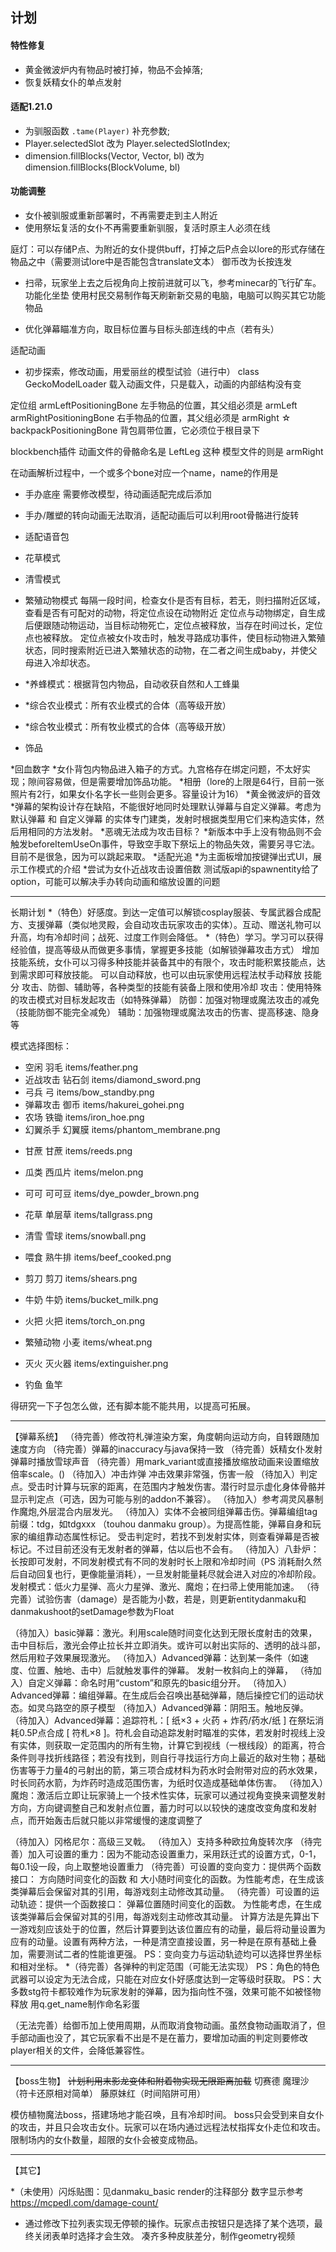 
## 计划


#### 特性修复

- 黄金微波炉内有物品时被打掉，物品不会掉落;
- 恢复妖精女仆的单点发射

#### 适配1.21.0

- 为驯服函数 `.tame(Player)` 补充参数;
- Player.selectedSlot 改为 Player.selectedSlotIndex;
- dimension.fillBlocks(Vector, Vector, bl) 改为 dimension.fillBlocks(BlockVolume, bl) 

#### 功能调整

- 女仆被驯服或重新部署时，不再需要走到主人附近
- 使用祭坛复活的女仆不再需要重新驯服，复活时原主人必须在线


庭灯：可以存储P点、为附近的女仆提供buff，打掉之后P点会以lore的形式存储在物品之中（需要测试lore中是否能包含translate文本）
御币改为长按连发
* 扫帚，玩家坐上去之后视角向上按前进就可以飞，参考minecar的飞行矿车。
功能化坐垫
  使用村民交易制作每天刷新新交易的电脑，电脑可以购买其它功能物品
- 优化弹幕瞄准方向，取目标位置与目标头部连线的中点（若有头）


适配动画
 - 初步探索，修改动画，用爱丽丝的模型试验（进行中）
class GeckoModelLoader 载入动画文件，只是载入，动画的内部结构没有变

定位组
armLeftPositioningBone  左手物品的位置，其父组必须是 armLeft
armRightPositioningBone  右手物品的位置，其父组必须是 armRight
☆ backpackPositioningBone  背包肩带位置，它必须位于根目录下

blockbench插件
动画文件的骨骼命名是 LeftLeg 这种
模型文件的则是 armRight

在动画解析过程中，一个或多个bone对应一个name，name的作用是



- 手办底座  需要修改模型，待动画适配完成后添加
- 手办/雕塑的转向动画无法取消，适配动画后可以利用root骨骼进行旋转
- 适配语音包


- 花草模式
- 清雪模式
- 繁殖动物模式
  每隔一段时间，检查女仆是否有目标，若无，则扫描附近区域，查看是否有可配对的动物，将定位点设在动物附近
  定位点与动物绑定，自生成后便跟随动物运动，当目标动物死亡，定位点被释放，当存在时间过长，定位点也被释放。
  定位点被女仆攻击时，触发寻路成功事件，使目标动物进入繁殖状态，同时搜索附近已进入繁殖状态的动物，在二者之间生成baby，并使父母进入冷却状态。
- *养蜂模式：根据背包内物品，自动收获自然和人工蜂巢
- *综合农业模式：所有农业模式的合体（高等级开放）
- *综合牧业模式：所有牧业模式的合体（高等级开放）
- 饰品

*回血数字
*女仆背包内物品进入箱子的方式。九宫格存在绑定问题，不太好实现；隙间容易做，但是需要增加饰品功能。
*相册（lore的上限是64行，目前一张照片有2行，如果女仆名字长一些则会更多。容量设计为16）
*黄金微波炉的音效
*弹幕的架构设计存在缺陷，不能很好地同时处理默认弹幕与自定义弹幕。考虑为 默认弹幕 和 自定义弹幕 的实体专门建类，发射时根据类型用它们来构造实体，然后用相同的方法发射。
*恶魂无法成为攻击目标？
*新版本中手上没有物品则不会触发beforeItemUseOn事件，导致空手取下祭坛上的物品失效，需要另寻它法。目前不是很急，因为可以跳起来取。
*适配光追
*为主面板增加按键弹出式UI，展示工作模式的介绍
*尝试为女仆近战攻击设置倍数
测试版api的spawnentity给了option，可能可以解决手办转向动画和缩放设置的问题

------------------

长期计划
*（特色）好感度。到达一定值可以解锁cosplay服装、专属武器合成配方、支援弹幕（类似地灵殿，会自动攻击玩家攻击的实体）。互动、赠送礼物可以升高，均有冷却时间；战死、过度工作则会降低。
*（特色）学习。学习可以获得经验值，提高等级从而做更多事情，掌握更多技能（如解锁弹幕攻击方式）
增加技能系统，女仆可以习得多种技能并装备其中的有限个，攻击时能积累技能点，达到需求即可释放技能。
  可以自动释放，也可以由玩家使用远程法杖手动释放
  技能分 攻击、防御、辅助等，各种类型的技能有装备上限和使用冷却
    攻击：使用特殊的攻击模式对目标发起攻击（如特殊弹幕）
    防御：加强对物理或魔法攻击的减免（技能防御不能完全减免）
    辅助：加强物理或魔法攻击的伤害、提高移速、隐身等

模式选择图标：
+    空闲        羽毛    items/feather.png
+    近战攻击    钻石剑  items/diamond_sword.png
+    弓兵        弓      items/bow_standby.png
+    弹幕攻击    御币     items/hakurei_gohei.png
+    农场        铁锄    items/iron_hoe.png
+    幻翼杀手    幻翼膜   items/phantom_membrane.png
*    甘蔗        甘蔗     items/reeds.png
*    瓜类        西瓜片   items/melon.png
*    可可        可可豆   items/dye_powder_brown.png

*    花草        单层草   items/tallgrass.png
*    清雪        雪球     items/snowball.png
*    喂食        熟牛排   items/beef_cooked.png
*    剪刀        剪刀     items/shears.png
*    牛奶        牛奶     items/bucket_milk.png
*    火把        火把     items/torch_on.png
*    繁殖动物    小麦     items/wheat.png
*    灭火        灭火器   items/extinguisher.png
*    钓鱼        鱼竿

得研究一下子包怎么做，还有脚本能不能共用，以提高可拓展。

-----

【弹幕系统】
（待完善）修改符札弹渲染方案，角度朝向运动方向，自转跟随加速度方向
（待完善）弹幕的inaccuracy与java保持一致
（待完善）妖精女仆发射弹幕时播放雪球声音
（待完善）用mark_variant或直接播放缩放动画来设置缩放倍率scale。()
（待加入）冲击炸弹 冲击效果非常强，伤害一般
（待加入）判定点。受击时计算与玩家的距离，在范围内才触发伤害。潜行时显示虚化身体骨骼并显示判定点（可选，因为可能与别的addon不兼容）。
（待加入）参考凋灵风暴制作魔炮,外层混合内层发光。
（待加入）实体不会被同组弹幕击伤。弹幕编组tag前缀：tdg，如tdgxxx （touhou danmaku group）。为提高性能，弹幕自身和玩家的编组靠动态属性标记。
    受击判定时，若找不到发射实体，则查看弹幕是否被标记。不过目前还没有无发射者的弹幕，估以后也不会有。
（待加入）八卦炉：长按即可发射，不同发射模式有不同的发射时长上限和冷却时间（PS 消耗耐久然后自动回复也行，更像能量消耗），一旦发射能量耗尽就会进入对应的冷却阶段。发射模式：低火力星弹、高火力星弹、激光、魔炮；在扫帚上使用能加速。
（待完善）试验伤害（damage）是否能为小数，若是，则更新entitydanmaku和danmakushoot的setDamage参数为Float


（待加入）basic弹幕：激光。利用scale随时间变化达到无限长度射击的效果，击中目标后，激光会停止拉长并立即消失。或许可以射出实际的、透明的战斗部，然后用粒子效果展现激光。
（待加入）Advanced弹幕：达到某一条件（如速度、位置、触地、击中）后就触发事件的弹幕。  发射一枚斜向上的弹幕，
（待加入）自定义弹幕：命名时用“custom”和原先的basic组分开。
（待加入）Advanced弹幕：编组弹幕。在生成后会召唤出基础弹幕，随后操控它们的运动状态。如灵乌路空的原子模型
（待加入）Advanced弹幕：阴阳玉。触地反弹。
（待加入）Advanced弹幕：追踪符札：[ 纸×3 + 火药 + 炸药/药水/纸 ] 在祭坛消耗0.5P点合成 [ 符札×8 ]。符札会自动追踪发射时瞄准的实体，若发射时视线上没有实体，则获取一定范围内的所有生物，计算它到视线（一根线段）的距离，符合条件则寻找折线路径；若没有找到，则自行寻找运行方向上最近的敌对生物；基础伤害等于力量4的弓射出的箭，第三项合成材料为药水时会附带对应的药水效果，时长同药水箭，为炸药时造成范围伤害，为纸时仅造成基础单体伤害。
（待加入）魔炮：激活后立即让玩家骑上一个技术性实体，玩家可以通过视角变换来调整发射方向，方向键调整自己和发射点位置，蓄力时可以以较快的速度改变角度和发射点，而开始轰击后就只能以非常缓慢的速度调整了


（待加入）冈格尼尔：高级三叉戟。
（待加入）支持多种欧拉角旋转次序
（待完善）加入可设置的重力：因为不能动态设置重力，采用跃迁式的设置方式，0-1，每0.1设一段，向上取整地设置重力
（待完善）可设置的变向变力：提供两个函数接口： 方向随时间变化的函数 和 大小随时间变化的函数。为性能考虑，在生成该类弹幕后会保留对其的引用，每游戏刻主动修改其动量。
（待完善）可设置的运动轨迹：提供一个函数接口： 弹幕位置随时间变化的函数。 为性能考虑，在生成该类弹幕后会保留对其的引用，每游戏刻主动修改其动量。
    计算方法是先算出下一游戏刻应该处于的位置，然后计算要到达该位置应有的动量，最后将动量设置为应有的动量。设置有两种方法，一种是清空直接设置，另一种是在原有基础上叠加，需要测试二者的性能谁更强。
PS：变向变力与运动轨迹均可以选择世界坐标和相对坐标。
*（待完善）各弹种的判定范围（可能无法实现）
PS：角色的特色武器可以设定为无法合成，只能在对应女仆好感度达到一定等级时获取。
PS：大多数stg符卡都较难作为玩家发射的弹幕，因为指向性不强，效果可能不如被怪物释放
用q.get_name制作命名彩蛋

（无法完善）给御币加上使用周期，从而取消食物动画。虽然食物动画取消了，但手部动画也没了，其它玩家看不出是不是在蓄力，要增加动画的判定则要修改player相关的文件，会降低兼容性。


-----
【boss生物】
~~计划利用末影龙变体和附着物实现无限距离加载~~
切赛德
魔理沙（符卡还原相对简单）
藤原妹红（时间陷阱可用）

模仿植物魔法boss，搭建场地才能召唤，且有冷却时间。
boss只会受到来自女仆的攻击，并且只会攻击女仆。玩家可以在场内通过远程法杖指挥女仆走位和攻击。
限制场内的女仆数量，超限的女仆会被变成物品。

-----

【其它】

*（未使用）闪烁贴图：见danmaku_basic render的注释部分
数字显示参考 https://mcpedl.com/damage-count/
* 通过修改下拉列表实现无停顿的操作。玩家点击按钮只是选择了某个选项，最终关闭表单时选择才会生效。
凑齐多种皮肤差分，制作geometry视频

